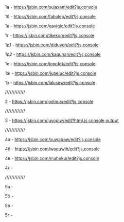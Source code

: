 1а - https://jsbin.com/sujaxam/edit?js,console

1б - https://jsbin.com/faholep/edit?js,console

1в - https://jsbin.com/qavigic/edit?js,console

1г - https://jsbin.com/tikekon/edit?js,console

1д1 - https://jsbin.com/diduvoh/edit?js,console

1д2 - https://jsbin.com/kaquhan/edit?js,console

1е - https://jsbin.com/jopofek/edit?js,console

1ж - https://jsbin.com/jupeluc/edit?js,console

1з - https://jsbin.com/lalusew/edit?js,console

/////////////

2 - https://jsbin.com/jodinus/edit?js,console

/////////////

3 - https://jsbin.com/juvopiw/edit?html,js,console,output

/////////////

4a - https://jsbin.com/xuwabaw/edit?js,console

4б - https://jsbin.com/woquwih/edit?js,console

4в - https://jsbin.com/muhekur/edit?js,console

4г -


/////////////

5а -

5б -

5в -

5г -
